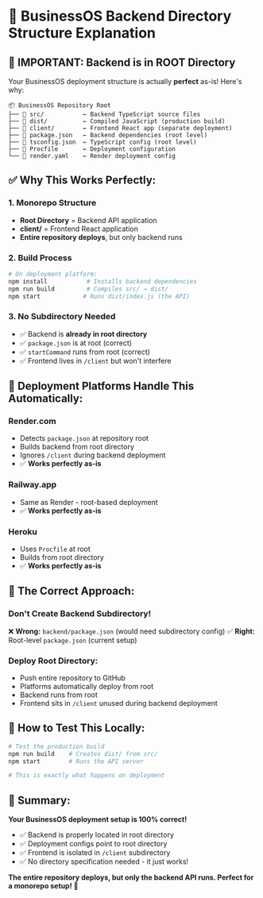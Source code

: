 # 📁 BusinessOS Backend Directory Structure Explanation

## 🎯 **IMPORTANT: Backend is in ROOT Directory**

Your BusinessOS deployment structure is actually **perfect** as-is! Here's why:

```
📦 BusinessOS Repository Root
├── 📁 src/           ← Backend TypeScript source files
├── 📁 dist/          ← Compiled JavaScript (production build)
├── 📁 client/        ← Frontend React app (separate deployment)
├── 📄 package.json   ← Backend dependencies (root level)
├── 📄 tsconfig.json  ← TypeScript config (root level)
├── 📄 Procfile       ← Deployment configuration
└── 📄 render.yaml    ← Render deployment config
```

## ✅ **Why This Works Perfectly:**

### **1. Monorepo Structure**
- **Root Directory** = Backend API application
- **client/** = Frontend React application
- **Entire repository deploys**, but only backend runs

### **2. Build Process**
```bash
# On deployment platform:
npm install           # Installs backend dependencies
npm run build         # Compiles src/ → dist/
npm start            # Runs dist/index.js (the API)
```

### **3. No Subdirectory Needed**
- ✅ Backend is **already in root directory**
- ✅ `package.json` is at root (correct)
- ✅ `startCommand` runs from root (correct)
- ✅ Frontend lives in `/client` but won't interfere

## 🚀 **Deployment Platforms Handle This Automatically:**

### **Render.com**
- Detects `package.json` at repository root
- Builds backend from root directory
- Ignores `/client` during backend deployment
- ✅ **Works perfectly as-is**

### **Railway.app**
- Same as Render - root-based deployment
- ✅ **Works perfectly as-is**

### **Heroku**
- Uses `Procfile` at root
- Builds from root directory
- ✅ **Works perfectly as-is**

## 🎯 **The Correct Approach:**

### **Don't Create Backend Subdirectory!**
❌ **Wrong:** `backend/package.json` (would need subdirectory config)
✅ **Right:** Root-level `package.json` (current setup)

### **Deploy Root Directory:**
- Push entire repository to GitHub
- Platforms automatically deploy from root
- Backend runs from root
- Frontend sits in `/client` unused during backend deployment

## 🧪 **How to Test This Locally:**
```bash
# Test the production build
npm run build    # Creates dist/ from src/
npm start        # Runs the API server

# This is exactly what happens on deployment
```

## 🎉 **Summary:**

**Your BusinessOS deployment setup is 100% correct!** 

- ✅ Backend is properly located in root directory
- ✅ Deployment configs point to root directory  
- ✅ Frontend is isolated in `/client` subdirectory
- ✅ No directory specification needed - it just works!

**The entire repository deploys, but only the backend API runs. Perfect for a monorepo setup! 🚀**